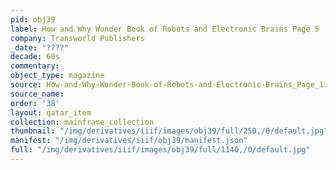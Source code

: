 ```yaml
---
pid: obj39
label: How and Why Wonder Book of Robots and Electronic Brains Page 5
company: Transworld Publishers
_date: "????"
decade: 60s
commentary:
object_type: magazine
source: How-and-Why-Wonder-Book-of-Robots-and-Electronic-Brains_Page_11
source_name:
order: '38'
layout: qatar_item
collection: mainframe_collection
thumbnail: "/img/derivatives/iiif/images/obj39/full/250,/0/default.jpg"
manifest: "/img/derivatives/iiif/obj39/manifest.json"
full: "/img/derivatives/iiif/images/obj39/full/1140,/0/default.jpg"
---
```

